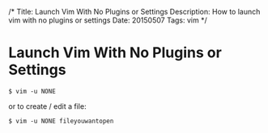 /*
Title: Launch Vim With No Plugins or Settings
Description: How to launch vim with no plugins or settings
Date: 20150507
Tags: vim
*/
# Launch Vim With No Plugins or Settings

`
$ vim -u NONE
`

or to create / edit a file:

`
$ vim -u NONE fileyouwantopen
`
